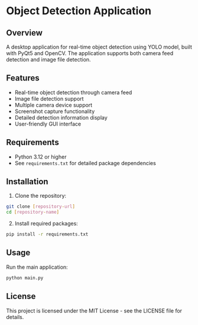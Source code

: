 # Object Detection Application

## Overview
A desktop application for real-time object detection using YOLO model, built with PyQt5 and OpenCV. The application supports both camera feed detection and image file detection.

## Features
- Real-time object detection through camera feed
- Image file detection support
- Multiple camera device support
- Screenshot capture functionality
- Detailed detection information display
- User-friendly GUI interface

## Requirements
- Python 3.12 or higher
- See `requirements.txt` for detailed package dependencies

## Installation

1. Clone the repository:
```bash
git clone [repository-url]
cd [repository-name]
```

2. Install required packages:
```bash
pip install -r requirements.txt
```

## Usage

Run the main application:
```bash
python main.py
```

## License
This project is licensed under the MIT License - see the LICENSE file for details.